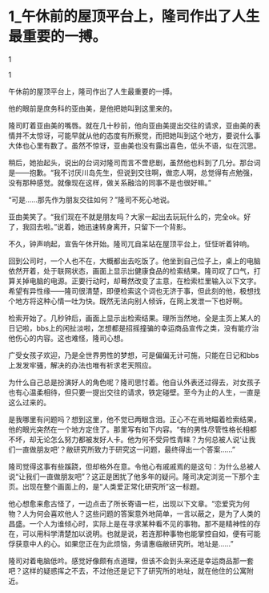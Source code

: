 # 1_午休前的屋顶平台上，隆司作出了人生最重要的一搏。

1

1

午休前的屋顶平台上，隆司作出了人生最重要的一搏。

他的眼前是庶务科的亚由美，是他把她叫到这里来的。

隆司盯着亚由美的嘴唇。就在几十秒前，他向亚由美提出交往的请求，亚由美的表情并不太惊讶，可能早就从他的态度有所察觉，而把她叫到这个地方，要说什么事大体也心里有数了。虽然不惊讶，亚由美也没有露出喜色，低头不语，似在沉思。

稍后，她抬起头，说出的台词对隆司而言不啻悲剧，虽然他也料到了几分。那台词是——抱歉。“我不讨厌川岛先生，但说到交往啊，做恋人啊，总觉得有点勉强，没有那种感觉。就像现在这样，做关系融洽的同事不是也很好嘛。”

“可是……那先作为朋友交往如何？”隆司不死心地说。

亚由美笑了。“我们现在不就是朋友吗？大家一起出去玩玩什么的，完全ok。好了，我回去啦。”说着，她迅速转身离开，只留下一个背影。

不久，钟声响起，宣告午休开始。隆司兀自呆站在屋顶平台上，怔怔听着钟响。

回到公司时，一个人也不在，大概都出去吃饭了。他坐到自己位子上，桌上的电脑依然开着，处于联网状态，画面上显示出健康食品的检索结果。隆司叹了口气，打算关掉电脑的电源。正要行动时，却蓦然改变了主意，在检索栏里输入以下文字。希望有异性缘——隆司很清楚，即便检索这个词也无济于事，但此刻的他，极想找个地方将这种心情一吐为快。既然无法向别人倾诉，在网上发泄一下也好啊。

检索开始了。几秒钟后，画面上显示出检索结果。理所当然地，全是主页上某人的日记啦，bbs上的闲扯淡啦，怎想都是招摇撞骗的幸运商品宣传之类，没有能疗治他伤心的内容。这也难怪，隆司心想。

广受女孩子欢迎，乃是全世界男性的梦想，可是偏偏无计可施，只能在日记和bbs上发发牢骚，解决的办法也唯有祈求老天照应。

为什么自己总是扮演好人的角色呢？隆司思忖着。他自认外表还过得去，对女孩子也有心温柔相待，但只要一提出交往的请求，铁定碰壁。至今为止的人生，一直是这么过来的。

是我哪里有问题吗？想到这里，他不觉已两眼含泪。正心不在焉地瞄着检索结果，他的眼光突然在一个地方定住了。那里写有如下内容。“有的男性尽管性格长相都不坏，却无论怎么努力都被发好人卡。他为何不受异性青睐？为何总被人说‘让我们一直做朋友吧’？敝研究所致力于研究这一问题，最终得出一个答案……”

隆司觉得这事有些蹊跷，但却格外在意。令他心有戚戚焉的是这句：为什么总被人说“让我们一直做朋友吧”？这正是困扰了他多年的疑问。隆司决定浏览一下那个主页。出现在整个画面上的，是“人类爱正常化研究所”这一标题。

他心想愈来愈古怪了，一边点击了所长寄语一栏，出现以下文章。“恋爱究为何物？人为何会喜欢他人？这些问题的答案意外地简单，一言以蔽之，是为了人类的昌盛。一个人为谁倾心时，实际上是在寻求某种看不见的事物。那不是精神性的存在，可以用科学清楚加以说明。也就是说，若连那种事物也能掌控自如，便有可能俘获意中人的心。如果您正在为此烦恼，务请惠临敝研究所。地址是……”

隆司对着电脑低吟。感觉好像颇有点道理，但该不会到头来还是幸运商品那一套吧？这样的疑惑挥之不去，不过他还是记下了研究所的地址，就在他住的公寓附近。